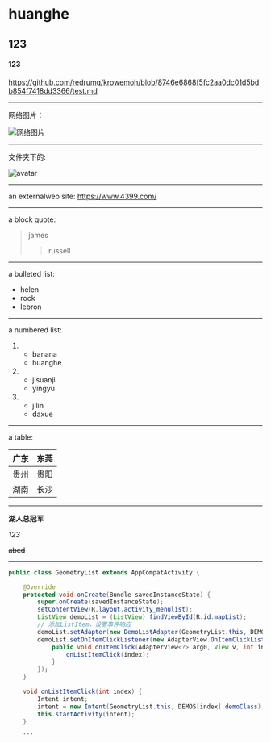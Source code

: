 # huanghe
## 123
####  123



 https://github.com/redrumq/krowemoh/blob/8746e6868f5fc2aa0dc01d5bdb854f7418dd3366/test.md

---


网络图片：

![网络图片](https://image.baidu.com/search/detail?ct=503316480&z=0&ipn=d&word=%E5%90%89%E6%9E%97%E5%A4%A7%E5%AD%A6%E5%9B%BE%E7%89%87&step_word=&hs=0&pn=10&spn=0&di=22000&pi=0&rn=1&tn=baiduimagedetail&is=0%2C0&istype=0&ie=utf-8&oe=utf-8&in=&cl=2&lm=-1&st=undefined&cs=125417505%2C40701788&os=3666403852%2C3715454464&simid=3177897971%2C3809447248&adpicid=0&lpn=0&ln=1127&fr=&fmq=1619699217886_R&fm=&ic=undefined&s=undefined&hd=undefined&latest=undefined&copyright=undefined&se=&sme=&tab=0&width=undefined&height=undefined&face=undefined&ist=&jit=&cg=&bdtype=0&oriquery=&objurl=https%3A%2F%2Fgimg2.baidu.com%2Fimage_search%2Fsrc%3Dhttp%3A%2F%2Fss2.meipian.me%2Fusers%2F55165356%2F6a9b06964a3a4a089bcdeef9997d1a70.jpg%3Fmeipian-raw%2Fbucket%2Fivwen%2Fkey%2FdXNlcnMvNTUxNjUzNTYvNmE5YjA2OTY0YTNhNGEwODliY2RlZWY5OTk3ZDFhNzAuanBn%2Fsign%2F2841513d0ae8c694afca08%26refer%3Dhttp%3A%2F%2Fss2.meipian.me%26app%3D2002%26size%3Df9999%2C10000%26q%3Da80%26n%3D0%26g%3D0n%26fmt%3Djpeg%3Fsec%3D1622291227%26t%3D9d795c50e65f4d68059d025f2ceb19a9&fromurl=ippr_z2C%24qAzdH3FAzdH3Fooo_z%26e3B4jtrtwg_z%26e3BvgAzdH3F8rzz28v6&gsm=b&rpstart=0&rpnum=0&islist=&querylist=&force=undefined)



---



文件夹下的:

![avatar]()


---


an externalweb site:
<https://www.4399.com/>



---




a block quote:
> james
> > russell



---



 a bulleted list:
+ helen
+ rock
+ lebron



---



a numbered list:


1. 
    - banana
    - huanghe
    
2. 
    - jisuanji
    - yingyu
   
3. 
    - jilin
    - daxue

    
 ---
    
 


a table:

| 广东   | 东莞  |
|  ----  | ----  |
| 贵州  | 贵阳 |
|  湖南 | 长沙  |




---


**湖人总冠军**

*123*

~~abcd~~



---

```java
public class GeometryList extends AppCompatActivity {

    @Override
    protected void onCreate(Bundle savedInstanceState) {
        super.onCreate(savedInstanceState);
        setContentView(R.layout.activity_menulist);
        ListView demoList = (ListView) findViewById(R.id.mapList);
        // 添加ListItem，设置事件响应
        demoList.setAdapter(new DemoListAdapter(GeometryList.this, DEMOS));
        demoList.setOnItemClickListener(new AdapterView.OnItemClickListener() {
            public void onItemClick(AdapterView<?> arg0, View v, int index, long arg3) {
                onListItemClick(index);
            }
        });
    }

    void onListItemClick(int index) {
        Intent intent;
        intent = new Intent(GeometryList.this, DEMOS[index].demoClass);
        this.startActivity(intent);
    }
    
    ```
    
    
    



    







